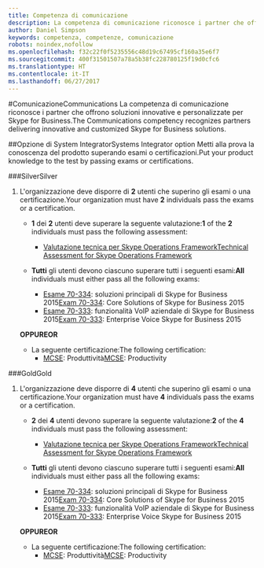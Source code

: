 ```yaml
---
title: Competenza di comunicazione
description: La competenza di comunicazione riconosce i partner che offrono soluzioni innovative e personalizzate per Skype for Business.
author: Daniel Simpson
keywords: competenza, competenze, comunicazione
robots: noindex,nofollow
ms.openlocfilehash: f32c22f0f5235556c48d19c67495cf160a35e6f7
ms.sourcegitcommit: 400f31501507a78a5b38fc228780125f19d0cfc6
ms.translationtype: HT
ms.contentlocale: it-IT
ms.lasthandoff: 06/27/2017
---
```

#<a name="communications"></a><span data-ttu-id="3632d-104">Comunicazione</span><span class="sxs-lookup"><span data-stu-id="3632d-104">Communications</span></span>
<span data-ttu-id="3632d-105">La competenza di comunicazione riconosce i partner che offrono soluzioni innovative e personalizzate per Skype for Business.</span><span class="sxs-lookup"><span data-stu-id="3632d-105">The Communications competency recognizes partners delivering innovative and customized Skype for Business solutions.</span></span>

##<a name="systems-integrator-option"></a><span data-ttu-id="3632d-106">Opzione di System Integrator</span><span class="sxs-lookup"><span data-stu-id="3632d-106">Systems Integrator option</span></span>
<span data-ttu-id="3632d-107">Metti alla prova la conoscenza del prodotto superando esami o certificazioni.</span><span class="sxs-lookup"><span data-stu-id="3632d-107">Put your product knowledge to the test by passing exams or certifications.</span></span>
  
###<a name="silver"></a><span data-ttu-id="3632d-108">Silver</span><span class="sxs-lookup"><span data-stu-id="3632d-108">Silver</span></span>

1. <span data-ttu-id="3632d-109">L'organizzazione deve disporre di **2** utenti che superino gli esami o una certificazione.</span><span class="sxs-lookup"><span data-stu-id="3632d-109">Your organization must have **2** individuals pass the exams or a certification.</span></span>

    - <span data-ttu-id="3632d-110">**1** dei **2** utenti deve superare la seguente valutazione:</span><span class="sxs-lookup"><span data-stu-id="3632d-110">**1** of the **2** individuals must pass the following assessment:</span></span>
        - [<span data-ttu-id="3632d-111">Valutazione tecnica per Skype Operations Framework</span><span class="sxs-lookup"><span data-stu-id="3632d-111">Technical Assessment for Skype Operations Framework</span></span>](https://partneruniversity.microsoft.com/?whr=uri:MicrosoftAccount&courseId=16802&scoId=g6fMfp80C_5406265419)

    - <span data-ttu-id="3632d-112">**Tutti** gli utenti devono ciascuno superare tutti i seguenti esami:</span><span class="sxs-lookup"><span data-stu-id="3632d-112">**All** individuals must either pass all the following exams:</span></span>
        - <span data-ttu-id="3632d-113">[Esame 70-334](https://www.microsoft.com/en-us/learning/exam-70-334.aspx): soluzioni principali di Skype for Business 2015</span><span class="sxs-lookup"><span data-stu-id="3632d-113">[Exam 70-334](https://www.microsoft.com/en-us/learning/exam-70-334.aspx): Core Solutions of Skype for Business 2015</span></span>
        - <span data-ttu-id="3632d-114">[Esame 70-333](https://www.microsoft.com/en-us/learning/exam-70-333.aspx): funzionalità VoIP aziendale di Skype for Business 2015</span><span class="sxs-lookup"><span data-stu-id="3632d-114">[Exam 70-333](https://www.microsoft.com/en-us/learning/exam-70-333.aspx): Enterprise Voice Skype for Business 2015</span></span>

    **<span data-ttu-id="3632d-115">OPPURE</span><span class="sxs-lookup"><span data-stu-id="3632d-115">OR</span></span>**

    - <span data-ttu-id="3632d-116">La seguente certificazione:</span><span class="sxs-lookup"><span data-stu-id="3632d-116">The following certification:</span></span>
        - <span data-ttu-id="3632d-117">[MCSE](https://www.microsoft.com/en-us/learning/mcse-productivity-certification.aspx): Produttività</span><span class="sxs-lookup"><span data-stu-id="3632d-117">[MCSE](https://www.microsoft.com/en-us/learning/mcse-productivity-certification.aspx): Productivity</span></span>

###<a name="gold"></a><span data-ttu-id="3632d-118">Gold</span><span class="sxs-lookup"><span data-stu-id="3632d-118">Gold</span></span>

1. <span data-ttu-id="3632d-119">L'organizzazione deve disporre di **4** utenti che superino gli esami o una certificazione.</span><span class="sxs-lookup"><span data-stu-id="3632d-119">Your organization must have **4** individuals pass the exams or a certification.</span></span>

    - <span data-ttu-id="3632d-120">**2** dei **4** utenti devono superare la seguente valutazione:</span><span class="sxs-lookup"><span data-stu-id="3632d-120">**2** of the **4** individuals must pass the following assessment:</span></span>
        - [<span data-ttu-id="3632d-121">Valutazione tecnica per Skype Operations Framework</span><span class="sxs-lookup"><span data-stu-id="3632d-121">Technical Assessment for Skype Operations Framework</span></span>](https://partneruniversity.microsoft.com/?whr=uri:MicrosoftAccount&courseId=16802&scoId=g6fMfp80C_5406265419)

    - <span data-ttu-id="3632d-122">**Tutti** gli utenti devono ciascuno superare tutti i seguenti esami:</span><span class="sxs-lookup"><span data-stu-id="3632d-122">**All** individuals must either pass all the following exams:</span></span>
        - <span data-ttu-id="3632d-123">[Esame 70-334](https://www.microsoft.com/en-us/learning/exam-70-334.aspx): soluzioni principali di Skype for Business 2015</span><span class="sxs-lookup"><span data-stu-id="3632d-123">[Exam 70-334](https://www.microsoft.com/en-us/learning/exam-70-334.aspx): Core Solutions of Skype for Business 2015</span></span>
        - <span data-ttu-id="3632d-124">[Esame 70-333](https://www.microsoft.com/en-us/learning/exam-70-333.aspx): funzionalità VoIP aziendale di Skype for Business 2015</span><span class="sxs-lookup"><span data-stu-id="3632d-124">[Exam 70-333](https://www.microsoft.com/en-us/learning/exam-70-333.aspx): Enterprise Voice Skype for Business 2015</span></span>

    **<span data-ttu-id="3632d-125">OPPURE</span><span class="sxs-lookup"><span data-stu-id="3632d-125">OR</span></span>**

    - <span data-ttu-id="3632d-126">La seguente certificazione:</span><span class="sxs-lookup"><span data-stu-id="3632d-126">The following certification:</span></span>
        - <span data-ttu-id="3632d-127">[MCSE](https://www.microsoft.com/en-us/learning/mcse-productivity-certification.aspx): Produttività</span><span class="sxs-lookup"><span data-stu-id="3632d-127">[MCSE](https://www.microsoft.com/en-us/learning/mcse-productivity-certification.aspx): Productivity</span></span>


